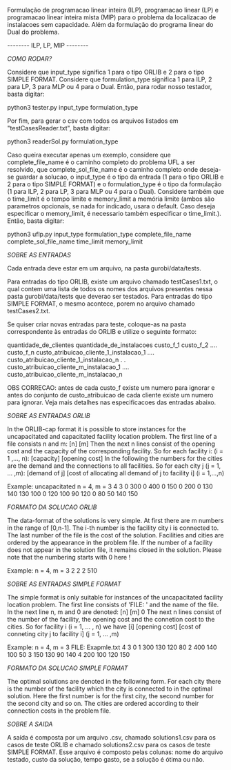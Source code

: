 Formulação de programacao linear inteira (ILP), programacao linear (LP) e programacao linear inteira mista (MIP) para o problema da localizacao de instalacoes sem capacidade. Além da formulação do programa linear do Dual do problema.


-------- ILP, LP, MIP --------


*COMO RODAR?*

Considere que input_type significa 1 para o tipo ORLIB e 2 para o tipo SIMPLE FORMAT.
Considere que formulation_type significa 1 para ILP, 2 para LP, 3 para MLP ou 4 para o Dual.
Então, para rodar nosso testador, basta digitar:

python3 tester.py input_type formulation_type


Por fim, para gerar o csv com todos os arquivos listados em "testCasesReader.txt", basta digitar:

python3 readerSol.py formulation_type


Caso queira executar apenas um exemplo, considere que complete_file_name é o caminho completo do problema UFL a ser resolvido, que complete_sol_file_name é o caminho completo onde deseja-se guardar a solucao, o input_type é o tipo da entrada (1 para o tipo ORLIB e 2 para o tipo SIMPLE FORMAT) e o formulation_type é o tipo da formulação (1 para ILP, 2 para LP, 3 para MLP ou 4 para o Dual). Considere também que o time_limit é o tempo limite e memory_limit a memória limite (ambos são parametros opcionais, se nada for indicado, usara o default. Caso deseja especificar o memory_limit, é necessario também especificar o time_limit.).
Então, basta digitar:

python3 uflp.py input_type formulation_type complete_file_name complete_sol_file_name time_limit memory_limit


*SOBRE AS ENTRADAS*


Cada entrada deve estar em um arquivo, na pasta gurobi/data/tests.

Para entradas do tipo ORLIB, existe um arquivo chamado testCases1.txt, o qual contem uma lista de todos os nomes dos arquivos presentes nessa pasta gurobi/data/tests que deverao ser testados.
Para entradas do tipo SIMPLE FORMAT, o mesmo acontece, porem no arquivo chamado testCases2.txt.

Se quiser criar novas entradas para teste, coloque-as na pasta correspondente às entradas do ORLIB e utilize o seguinte formato:

quantidade_de_clientes quantidade_de_instalacoes
custo_f_1 custo_f_2 .... custo_f_n
custo_atribuicao_cliente_1_instalacao_1 .... custo_atribuicao_cliente_1_instalacao_n 
.
.
custo_atribuicao_cliente_m_instalacao_1 .... custo_atribuicao_cliente_m_instalacao_n  


OBS CORRECAO: antes de cada custo_f existe um numero para ignorar e antes do conjunto de custo_atribuicao de cada cliente existe um numero para ignorar. Veja mais detalhes nas especificacoes das entradas abaixo.

*SOBRE AS ENTRADAS ORLIB*

In the ORLIB-cap format it is possible to store instances for the uncapacitated and capacitated facility location problem. The first line of a file consists n and m:
[n] [m]
Then the next n lines consist of the opening cost and the capacity of the corresponding facility.
So for each facility i: (i = 1 ,..., n):
[capacity] [opening cost]
In the following the numbers for the cities are the demand and the connections to all facilities.
So for each city j (j = 1, ... ,m): 
[demand of j] 
[cost of allocating all demand of j to facility i] (i = 1,...,n)

Example: uncapacitated n = 4, m = 3
4 3
0 300
0 400
0 150
0 200
0
130 140 130 100
0
120 100 90 120
0 
80 50 140 150



*FORMATO DA SOLUCAO ORLIB*

The data-format of the solutions is very simple. At first there are m numbers in the range of [0,n-1]. The i-th number is the facility city i is connected to. The last number of the file is the cost of the solution. Facilities and cities are ordered by the appearance in the problem file. If the number of a facility does not appear in the solution file, it remains closed in the solution. Please note that the numbering starts with 0 here !

Example: n = 4, m = 3
2 2 2 510



*SOBRE AS ENTRADAS SIMPLE FORMAT*

The simple format is only suitable for instances of the uncapacitated facility location problem.
The first line consists of 'FILE: ' and the name of the file. In the next line n, m and 0 are denoted:
[n] [m] 0
The next n lines consist of the number of the facility, the opening cost and the connetion cost to the cities.
So for facility i (i = 1, ... , n) we have
[i] [opening cost] [cost of conneting city j to facility i] (j = 1, ... ,m)

Example: n = 4, m = 3
FILE: Exapmle.txt
4 3 0
1 300 130 120 80
2 400 140 100 50
3 150 130 90 140
4 200 100 120 150



*FORMATO DA SOLUCAO SIMPLE FORMAT*

The optimal solutions are denoted in the following form. For each city there
is the number of the facility which the city is connected to in the optimal
solution. Here the first number is for the first city, the second number for
the second city and so on. The cities are ordered according to their 
connection costs in the problem file.



*SOBRE A SAIDA*

A saída é composta por um arquivo .csv, chamado solutions1.csv para os casos de teste ORLIB e chamado solutions2.csv para os casos de teste SIMPLE FORMAT. 
Esse arquivo é composto pelas colunas: nome do arquivo testado, custo da solução, tempo gasto, se a solução é ótima ou não.

